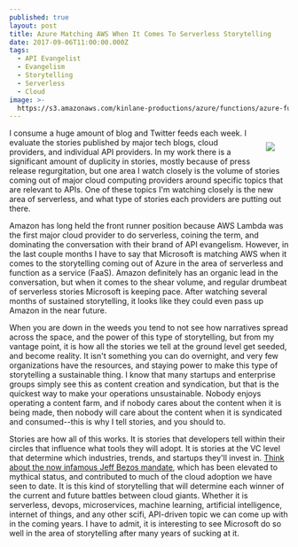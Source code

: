 ```yaml
---
published: true
layout: post
title: Azure Matching AWS When It Comes To Serverless Storytelling
date: 2017-09-06T11:00:00.000Z
tags:
  - API Evangelist
  - Evangelism
  - Storytelling
  - Serverless
  - Cloud
image: >-
  https://s3.amazonaws.com/kinlane-productions/azure/functions/azure-functions-thumbnail.png
---
```

<p><img src="https://s3.amazonaws.com/kinlane-productions/azure/functions/azure-functions-thumbnail.png" align="right" style="padding: 25px;" /></p>I consume a huge amount of blog and Twitter feeds each week. I evaluate the stories published by major tech blogs, cloud providers, and individual API providers. In my work there is a significant amount of duplicity in stories, mostly because of press release regurgitation, but one area I watch closely is the volume of stories coming out of major cloud computing providers around specific topics that are relevant to APIs. One of these topics I'm watching closely is the new area of serverless, and what type of stories each providers are putting out there.

Amazon has long held the front runner position because AWS Lambda was the first major cloud provider to do serverless, coining the term, and dominating the conversation with their brand of API evangelism. However, in the last couple months I have to say that Microsoft is matching AWS when it comes to the storytelling coming out of Azure in the area of serverless and function as a service (FaaS). Amazon definitely has an organic lead in the conversation, but when it comes to the shear volume, and regular drumbeat of serverless stories Microsoft is keeping pace. After watching several months of sustained storytelling, it looks like they could even pass up Amazon in the near future.

When you are down in the weeds you tend to not see how narratives spread across the space, and the power of this type of storytelling, but from my vantage point, it is how all the stories we tell at the ground level get seeded, and become reality. It isn't something you can do overnight, and very few organizations have the resources, and staying power to make this type of storytelling a sustainable thing. I know that many startups and enterprise groups simply see this as content creation and syndication, but that is the quickest way to make your operations unsustainable. Nobody enjoys operating a content farm, and if nobody cares about the content when it is being made, then nobody will care about the content when it is syndicated and consumed--this is why I tell stories, and you should to.

Stories are how all of this works. It is stories that developers tell within their circles that influence what tools they will adopt. It is stories at the VC level that determine which industries, trends, and startups they'll invest in. [Think about the now infamous Jeff Bezos mandate](https://apievangelist.com/2012/01/12/the-secret-to-amazons-success-internal-apis/), which has been elevated to mythical status, and contributed to much of the cloud adoption we have seen to date. It is this kind of storytelling that will determine each winner of the current and future battles between cloud giants. Whether it is serverless, devops, microservices, machine learning, artificial intelligence, internet of things, and any other scifi, API-driven topic we can come up with in the coming years. I have to admit, it is interesting to see Microsoft do so well in the area of storytelling after many years of sucking at it.

